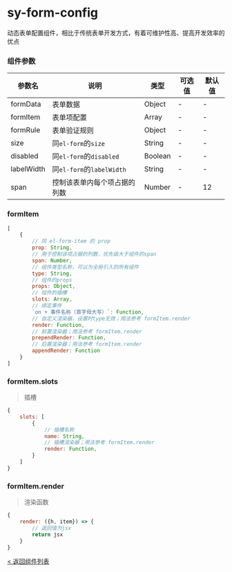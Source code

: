 sy-form-config
===========================
动态表单配置组件，相比于传统表单开发方式，有着可维护性高、提高开发效率的优点

### 组件参数

|参数名|说明|类型|可选值|默认值|
|---|---|---|---|---|
|formData|表单数据|Object|-|-|
|formItem|表单项配置|Array|-|-|
|formRule|表单验证规则|Object|-|-|
|size|同`el-form`的`size`|String|-|-|
|disabled|同`el-form`的`disabled`|Boolean|-|-|
|labelWidth|同`el-form`的`labelWidth`|String|-|-|
|span|控制该表单内每个项占据的列数|Number|-|12|

### formItem

```js
[
    {
        // 同 el-form-item 的 prop
        prop: String,
        // 用于控制该项占据的列数，优先级大于组件的span
        span: Number,
        // 组件类型名称，可以为全局引入的所有组件
        type: String,
        // 组件的props
        props: Object,
        // 组件的插槽
        slots: Array,
        // 绑定事件
        `on + 事件名称（首字母大写）`: Function,
        // 自定义渲染器，设置时type无效；用法参考 formItem.render
        render: Function,
        // 前置渲染器；用法参考 formItem.render
        prependRender: Function,
        // 后置渲染器；用法参考 formItem.render
        appendRender: Function
    }
]
```

### formItem.slots
> 插槽

```js
{
    slots: [
        {
            // 插槽名称
            name: String,
            // 插槽渲染器；用法参考 formItem.render
            render: Function,
        }
    ]
}
```

### formItem.render
> 渲染函数

```js
{
    render: ({h, item}) => {
        // 返回值为jsx
        return jsx
    }
}
```

[< 返回组件列表](https://github.com/i-yxs/sy-ui-pc/blob/main/README.md#组件列表)
